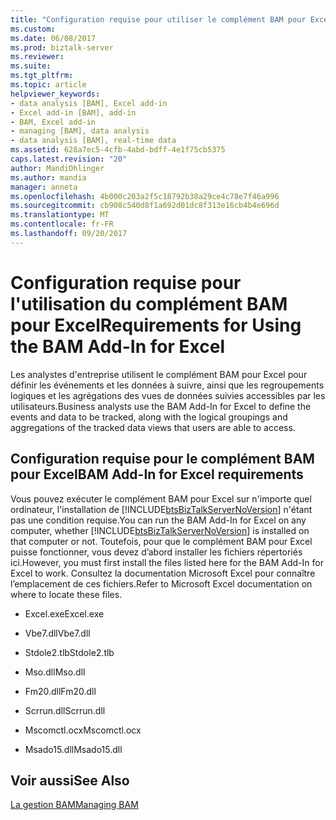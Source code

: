 ```yaml
---
title: "Configuration requise pour utiliser le complément BAM pour Excel | Documents Microsoft"
ms.custom: 
ms.date: 06/08/2017
ms.prod: biztalk-server
ms.reviewer: 
ms.suite: 
ms.tgt_pltfrm: 
ms.topic: article
helpviewer_keywords:
- data analysis [BAM], Excel add-in
- Excel add-in [BAM], add-in
- BAM, Excel add-in
- managing [BAM], data analysis
- data analysis [BAM], real-time data
ms.assetid: 628a7ec5-4cfb-4abd-bdff-4e1f75cb5375
caps.latest.revision: "20"
author: MandiOhlinger
ms.author: mandia
manager: anneta
ms.openlocfilehash: 4b000c203a2f5c18792b38a29ce4c78e7f46a996
ms.sourcegitcommit: cb908c540d8f1a692d01dc8f313e16cb4b4e696d
ms.translationtype: MT
ms.contentlocale: fr-FR
ms.lasthandoff: 09/20/2017
---
```

# <a name="requirements-for-using-the-bam-add-in-for-excel"></a><span data-ttu-id="f096c-102">Configuration requise pour l'utilisation du complément BAM pour Excel</span><span class="sxs-lookup"><span data-stu-id="f096c-102">Requirements for Using the BAM Add-In for Excel</span></span>
<span data-ttu-id="f096c-103">Les analystes d'entreprise utilisent le complément BAM pour Excel pour définir les événements et les données à suivre, ainsi que les regroupements logiques et les agrégations des vues de données suivies accessibles par les utilisateurs.</span><span class="sxs-lookup"><span data-stu-id="f096c-103">Business analysts use the BAM Add-In for Excel to define the events and data to be tracked, along with the logical groupings and aggregations of the tracked data views that users are able to access.</span></span>  
  
## <a name="bam-add-in-for-excel-requirements"></a><span data-ttu-id="f096c-104">Configuration requise pour le complément BAM pour Excel</span><span class="sxs-lookup"><span data-stu-id="f096c-104">BAM Add-In for Excel requirements</span></span>  
 <span data-ttu-id="f096c-105">Vous pouvez exécuter le complément BAM pour Excel sur n'importe quel ordinateur, l'installation de [!INCLUDE[btsBizTalkServerNoVersion](../includes/btsbiztalkservernoversion-md.md)] n'étant pas une condition requise.</span><span class="sxs-lookup"><span data-stu-id="f096c-105">You can run the BAM Add-In for Excel on any computer, whether [!INCLUDE[btsBizTalkServerNoVersion](../includes/btsbiztalkservernoversion-md.md)] is installed on that computer or not.</span></span> <span data-ttu-id="f096c-106">Toutefois, pour que le complément BAM pour Excel puisse fonctionner, vous devez d’abord installer les fichiers répertoriés ici.</span><span class="sxs-lookup"><span data-stu-id="f096c-106">However, you must first install the files listed here for the BAM Add-In for Excel to work.</span></span> <span data-ttu-id="f096c-107">Consultez la documentation Microsoft Excel pour connaître l’emplacement de ces fichiers.</span><span class="sxs-lookup"><span data-stu-id="f096c-107">Refer to Microsoft Excel documentation on where to locate these files.</span></span>  
  
-   <span data-ttu-id="f096c-108">Excel.exe</span><span class="sxs-lookup"><span data-stu-id="f096c-108">Excel.exe</span></span>  
  
-   <span data-ttu-id="f096c-109">Vbe7.dll</span><span class="sxs-lookup"><span data-stu-id="f096c-109">Vbe7.dll</span></span>  
  
-   <span data-ttu-id="f096c-110">Stdole2.tlb</span><span class="sxs-lookup"><span data-stu-id="f096c-110">Stdole2.tlb</span></span>  
  
-   <span data-ttu-id="f096c-111">Mso.dll</span><span class="sxs-lookup"><span data-stu-id="f096c-111">Mso.dll</span></span>  
  
-   <span data-ttu-id="f096c-112">Fm20.dll</span><span class="sxs-lookup"><span data-stu-id="f096c-112">Fm20.dll</span></span>  
  
-   <span data-ttu-id="f096c-113">Scrrun.dll</span><span class="sxs-lookup"><span data-stu-id="f096c-113">Scrrun.dll</span></span>  
  
-   <span data-ttu-id="f096c-114">Mscomctl.ocx</span><span class="sxs-lookup"><span data-stu-id="f096c-114">Mscomctl.ocx</span></span>  
  
-   <span data-ttu-id="f096c-115">Msado15.dll</span><span class="sxs-lookup"><span data-stu-id="f096c-115">Msado15.dll</span></span>  
  
## <a name="see-also"></a><span data-ttu-id="f096c-116">Voir aussi</span><span class="sxs-lookup"><span data-stu-id="f096c-116">See Also</span></span>  
 [<span data-ttu-id="f096c-117">La gestion BAM</span><span class="sxs-lookup"><span data-stu-id="f096c-117">Managing BAM</span></span>](../core/managing-bam.md)